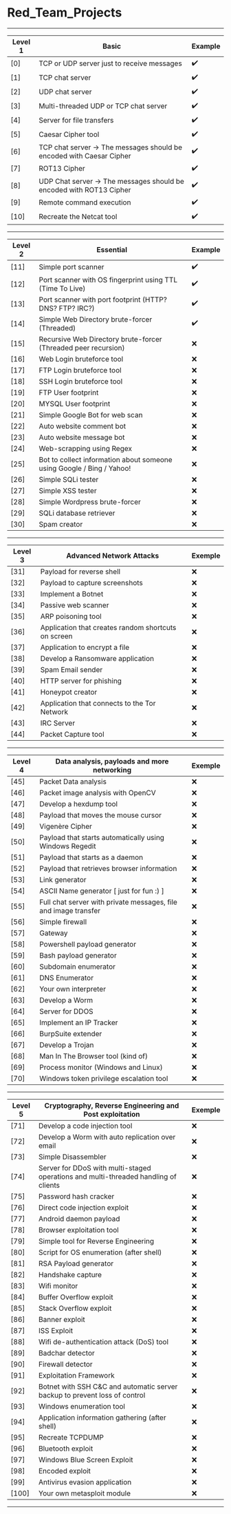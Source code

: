 # Red_Team_Projects

-------------------------------------------------------------------------------------------------------------------------------------------
Level 1 | Basic | Example
------------------------------------------------|------------------------------------------------|-----------------------------------------
[0] | TCP or UDP server just to receive messages | :heavy_check_mark:
[1] | TCP chat server | ✔️
[2] | UDP chat server | ✔️
[3] | Multi-threaded UDP or TCP chat server | ✔️
[4] | Server for file transfers | ✔️
[5] | Caesar Cipher tool | ✔️
[6] | TCP chat server -> The messages should be encoded with Caesar Cipher | ✔️
[7] | ROT13 Cipher | ✔️
[8] | UDP Chat server -> The messages should be encoded with ROT13 Cipher | :heavy_check_mark:
[9] | Remote command execution | ✔️
[10] | Recreate the Netcat tool | ✔️

-------------------------------------------------------------------------------------------------------------------------------------------
Level 2 | Essential | Example
------------------------------------------------|------------------------------------------------|-----------------------------------------
[11] | Simple port scanner | ✔️
[12] | Port scanner with OS fingerprint using TTL (Time To Live) | ✔️
[13] | Port scanner with port footprint (HTTP? DNS? FTP? IRC?) | :heavy_check_mark:
[14] | Simple Web Directory brute-forcer (Threaded) | :heavy_check_mark:
[15] | Recursive Web Directory brute-forcer (Threaded peer recursion) | :x:
[16] | Web Login bruteforce tool | :x:
[17] | FTP Login bruteforce tool | :x:
[18] | SSH Login bruteforce tool | :x:
[19] | FTP User footprint | :x:
[20] | MYSQL User footprint | :x:
[21] | Simple Google Bot for web scan | :x:
[22] | Auto website comment bot | :x:
[23] | Auto website message bot | :x:
[24] | Web-scrapping using Regex | :x:
[25] | Bot to collect information about someone using Google / Bing / Yahoo! | :x:
[26] | Simple SQLi tester | :x:
[27] | Simple XSS tester | :x:
[28] | Simple Wordpress brute-forcer | :x:
[29] | SQLi database retriever | :x:
[30] | Spam creator | :x:

-------------------------------------------------------------------------------------------------------------------------------------------
Level 3 | Advanced Network Attacks | Exemple
------------------------------------------------|-------------------------------------------|----------------------------------------------
[31] | Payload for reverse shell | :x:
[32] | Payload to capture screenshots | :x:
[33] | Implement a Botnet | :x:
[34] | Passive web scanner | :x:
[35] | ARP poisoning tool | :x:
[36] | Application that creates random shortcuts on screen | :x:
[37] | Application to encrypt a file | :x:
[38] | Develop a Ransomware application | :x:
[39] | Spam Email sender | :x:
[40] | HTTP server for phishing | :x:
[41] | Honeypot creator | :x:
[42] | Application that connects to the Tor Network | :x:
[43] | IRC Server | :x:
[44] | Packet Capture tool | :x:

-------------------------------------------------------------------------------------------------------------------------------------------
Level 4 | Data analysis, payloads and more networking | Exemple
------------------------------------------------|------------------------------------------|-----------------------------------------------
[45] | Packet Data analysis | :x:
[46] | Packet image analysis with OpenCV | :x:
[47] | Develop a hexdump tool | :x:
[48] | Payload that moves the mouse cursor | :x:
[49] | Vigenère Cipher | :x:
[50] | Payload that starts automatically using Windows Regedit | :x:
[51] | Payload that starts as a daemon | :x:
[52] | Payload that retrieves browser information | :x:
[53] | Link generator | :x:
[54] | ASCII Name generator [ just for fun :) ]  | :x:
[55] | Full chat server with private messages, file and image transfer | :x:
[56] | Simple firewall | :x:
[57] | Gateway | :x:
[58] | Powershell payload generator | :x:
[59] | Bash payload generator | :x:
[60] | Subdomain enumerator | :x:
[61] | DNS Enumerator | :x:
[62] | Your own interpreter | :x:
[63] | Develop a Worm | :x:
[64] | Server for DDOS | :x:
[65] | Implement an IP Tracker | :x:
[66] | BurpSuite extender | :x:
[67] | Develop a Trojan | :x:
[68] | Man In The Browser tool (kind of) | :x:
[69] | Process monitor (Windows and Linux) | :x:
[70] | Windows token privilege escalation tool | :x:

-------------------------------------------------------------------------------------------------------------------------------------------
 Level 5 | Cryptography, Reverse Engineering and Post exploitation | Exemple
------------------------------------------------|------------------------------------------|-----------------------------------------------
[71] | Develop a code injection tool | :x:
[72] | Develop a Worm with auto replication over email | :x:
[73] | Simple Disassembler | :x:
[74] | Server for DDoS with multi-staged operations and multi-threaded handling of clients | :x:
[75] | Password hash cracker | :x:
[76] | Direct code injection exploit | :x:
[77] | Android daemon payload | :x:
[78] | Browser exploitation tool | :x:
[79] | Simple tool for Reverse Engineering | :x:
[80] | Script for OS enumeration (after shell) | :x:
[81] | RSA Payload generator | :x:
[82] | Handshake capture | :x:
[83] | Wifi monitor | :x:
[84] | Buffer Overflow exploit | :x:
[85] | Stack Overflow exploit | :x:
[86] | Banner exploit | :x:
[87] | ISS Exploit | :x:
[88] | Wifi de-authentication attack (DoS) tool | :x:
[89] | Badchar detector | :x:
[90] | Firewall detector | :x:
[91] | Exploitation Framework | :x:
[92] | Botnet with SSH C&C and automatic server backup to prevent loss of control | :x:
[93] | Windows enumeration tool | :x:
[94] | Application information gathering (after shell) | :x:
[95] | Recreate TCPDUMP | :x:
[96] | Bluetooth exploit | :x:
[97] | Windows Blue Screen Exploit | :x:
[98] | Encoded exploit | :x:
[99] | Antivirus evasion application | :x:
[100] | Your own metasploit module | :x:
-------------------------------------------------------------------------------------------------------------------------------------------
